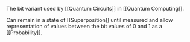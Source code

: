 The bit variant used by [[Quantum Circuits]] in [[Quantum Computing]].

Can remain in a state of [[Superposition]] until measured and allow representation of values between the bit values of 0 and 1 as a [[Probability]].